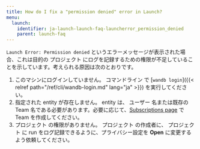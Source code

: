 ```yaml
---
title: How do I fix a "permission denied" error in Launch?
menu:
  launch:
    identifier: ja-launch-launch-faq-launcherror_permission_denied
    parent: launch-faq
---
```


`Launch Error: Permission denied` というエラーメッセージが表示された場合、これは目的の プロジェクト にログを記録するための権限が不足していることを示しています。考えられる原因は次のとおりです。

1. このマシンにログインしていません。 コマンドライン で [`wandb login`]({{< relref path="/ref/cli/wandb-login.md" lang="ja" >}}) を実行してください。
2. 指定された entity が存在しません。 entity は、 ユーザー 名または既存の Team 名である必要があります。必要に応じて、[Subscriptions page](https://app.wandb.ai/billing) で Team を作成してください。
3. プロジェクト の権限がありません。 プロジェクト の作成者に、 プロジェクト に run をログ記録できるように、プライバシー設定を **Open** に変更するよう依頼してください。

